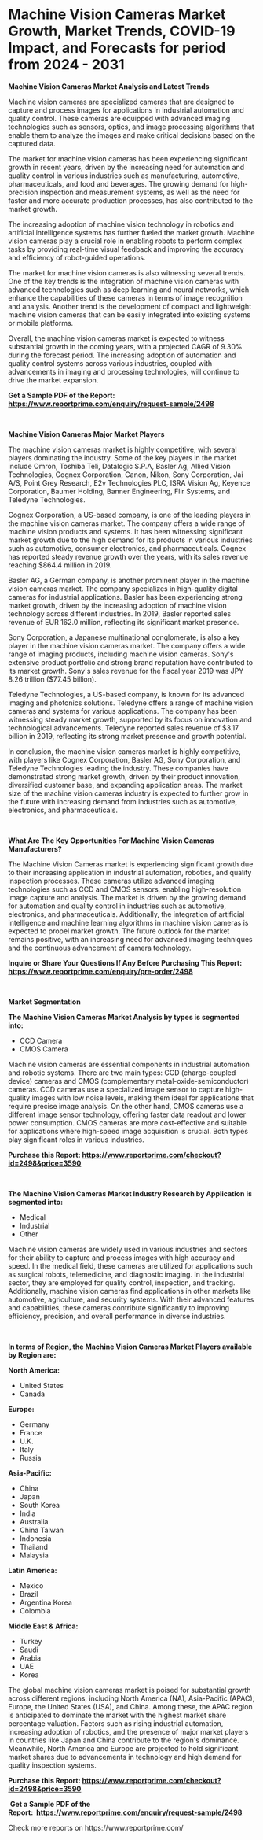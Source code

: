 <p><h1>Machine Vision Cameras Market Growth, Market Trends, COVID-19 Impact, and Forecasts for period from 2024 - 2031</h1></p><p><strong>Machine Vision Cameras Market Analysis and Latest Trends</strong></p>
<p><p>Machine vision cameras are specialized cameras that are designed to capture and process images for applications in industrial automation and quality control. These cameras are equipped with advanced imaging technologies such as sensors, optics, and image processing algorithms that enable them to analyze the images and make critical decisions based on the captured data.</p><p>The market for machine vision cameras has been experiencing significant growth in recent years, driven by the increasing need for automation and quality control in various industries such as manufacturing, automotive, pharmaceuticals, and food and beverages. The growing demand for high-precision inspection and measurement systems, as well as the need for faster and more accurate production processes, has also contributed to the market growth.</p><p>The increasing adoption of machine vision technology in robotics and artificial intelligence systems has further fueled the market growth. Machine vision cameras play a crucial role in enabling robots to perform complex tasks by providing real-time visual feedback and improving the accuracy and efficiency of robot-guided operations.</p><p>The market for machine vision cameras is also witnessing several trends. One of the key trends is the integration of machine vision cameras with advanced technologies such as deep learning and neural networks, which enhance the capabilities of these cameras in terms of image recognition and analysis. Another trend is the development of compact and lightweight machine vision cameras that can be easily integrated into existing systems or mobile platforms.</p><p>Overall, the machine vision cameras market is expected to witness substantial growth in the coming years, with a projected CAGR of 9.30% during the forecast period. The increasing adoption of automation and quality control systems across various industries, coupled with advancements in imaging and processing technologies, will continue to drive the market expansion.</p></p>
<p><strong>Get a Sample PDF of the Report:&nbsp; <a href="https://www.reportprime.com/enquiry/request-sample/2498">https://www.reportprime.com/enquiry/request-sample/2498</a></strong></p>
<p>&nbsp;</p>
<p><strong>Machine Vision Cameras Major Market Players</strong></p>
<p><p>The machine vision cameras market is highly competitive, with several players dominating the industry. Some of the key players in the market include Omron, Toshiba Teli, Datalogic S.P.A, Basler Ag, Allied Vision Technologies, Cognex Corporation, Canon, Nikon, Sony Corporation, Jai A/S, Point Grey Research, E2v Technologies PLC, ISRA Vision Ag, Keyence Corporation, Baumer Holding, Banner Engineering, Flir Systems, and Teledyne Technologies.</p><p>Cognex Corporation, a US-based company, is one of the leading players in the machine vision cameras market. The company offers a wide range of machine vision products and systems. It has been witnessing significant market growth due to the high demand for its products in various industries such as automotive, consumer electronics, and pharmaceuticals. Cognex has reported steady revenue growth over the years, with its sales revenue reaching $864.4 million in 2019.</p><p>Basler AG, a German company, is another prominent player in the machine vision cameras market. The company specializes in high-quality digital cameras for industrial applications. Basler has been experiencing strong market growth, driven by the increasing adoption of machine vision technology across different industries. In 2019, Basler reported sales revenue of EUR 162.0 million, reflecting its significant market presence.</p><p>Sony Corporation, a Japanese multinational conglomerate, is also a key player in the machine vision cameras market. The company offers a wide range of imaging products, including machine vision cameras. Sony's extensive product portfolio and strong brand reputation have contributed to its market growth. Sony's sales revenue for the fiscal year 2019 was JPY 8.26 trillion ($77.45 billion).</p><p>Teledyne Technologies, a US-based company, is known for its advanced imaging and photonics solutions. Teledyne offers a range of machine vision cameras and systems for various applications. The company has been witnessing steady market growth, supported by its focus on innovation and technological advancements. Teledyne reported sales revenue of $3.17 billion in 2019, reflecting its strong market presence and growth potential.</p><p>In conclusion, the machine vision cameras market is highly competitive, with players like Cognex Corporation, Basler AG, Sony Corporation, and Teledyne Technologies leading the industry. These companies have demonstrated strong market growth, driven by their product innovation, diversified customer base, and expanding application areas. The market size of the machine vision cameras industry is expected to further grow in the future with increasing demand from industries such as automotive, electronics, and pharmaceuticals.</p></p>
<p>&nbsp;</p>
<p><strong>What Are The Key Opportunities For Machine Vision Cameras Manufacturers?</strong></p>
<p><p>The Machine Vision Cameras market is experiencing significant growth due to their increasing application in industrial automation, robotics, and quality inspection processes. These cameras utilize advanced imaging technologies such as CCD and CMOS sensors, enabling high-resolution image capture and analysis. The market is driven by the growing demand for automation and quality control in industries such as automotive, electronics, and pharmaceuticals. Additionally, the integration of artificial intelligence and machine learning algorithms in machine vision cameras is expected to propel market growth. The future outlook for the market remains positive, with an increasing need for advanced imaging techniques and the continuous advancement of camera technology.</p></p>
<p><strong>Inquire or Share Your Questions If Any Before Purchasing This Report: <a href="https://www.reportprime.com/enquiry/pre-order/2498">https://www.reportprime.com/enquiry/pre-order/2498</a></strong></p>
<p>&nbsp;</p>
<p><strong>Market Segmentation</strong></p>
<p><strong>The Machine Vision Cameras Market Analysis by types is segmented into:</strong></p>
<p><ul><li>CCD Camera</li><li>CMOS Camera</li></ul></p>
<p><p>Machine vision cameras are essential components in industrial automation and robotic systems. There are two main types: CCD (charge-coupled device) cameras and CMOS (complementary metal-oxide-semiconductor) cameras. CCD cameras use a specialized image sensor to capture high-quality images with low noise levels, making them ideal for applications that require precise image analysis. On the other hand, CMOS cameras use a different image sensor technology, offering faster data readout and lower power consumption. CMOS cameras are more cost-effective and suitable for applications where high-speed image acquisition is crucial. Both types play significant roles in various industries.</p></p>
<p><strong>Purchase this Report:&nbsp;<a href="https://www.reportprime.com/checkout?id=2498&price=3590">https://www.reportprime.com/checkout?id=2498&price=3590</a></strong></p>
<p>&nbsp;</p>
<p><strong>The Machine Vision Cameras Market Industry Research by Application is segmented into:</strong></p>
<p><ul><li>Medical</li><li>Industrial</li><li>Other</li></ul></p>
<p><p>Machine vision cameras are widely used in various industries and sectors for their ability to capture and process images with high accuracy and speed. In the medical field, these cameras are utilized for applications such as surgical robots, telemedicine, and diagnostic imaging. In the industrial sector, they are employed for quality control, inspection, and tracking. Additionally, machine vision cameras find applications in other markets like automotive, agriculture, and security systems. With their advanced features and capabilities, these cameras contribute significantly to improving efficiency, precision, and overall performance in diverse industries.</p></p>
<p>&nbsp;</p>
<p><strong>In terms of Region, the Machine Vision Cameras Market Players available by Region are:</strong></p>
<p>
    <p> <strong> North America: </strong>
        <ul>
            <li>United States</li>
            <li>Canada</li>
        </ul>
        </p> 
    <p> <strong> Europe: </strong>
        <ul>
            <li>Germany</li>
            <li>France</li>
            <li>U.K.</li>
            <li>Italy</li>
            <li>Russia</li>
        </ul>
        </p> 
    <p> <strong> Asia-Pacific: </strong>
        <ul>
            <li>China</li>
            <li>Japan</li>
            <li>South Korea</li>
            <li>India</li>
            <li>Australia</li>
            <li>China Taiwan</li>
            <li>Indonesia</li>
            <li>Thailand</li>
            <li>Malaysia</li>
        </ul>
        </p> 
    <p> <strong> Latin America: </strong>
        <ul>
            <li>Mexico</li>
            <li>Brazil</li>
            <li>Argentina Korea</li>
            <li>Colombia</li>
        </ul>
        </p> 
    <p> <strong> Middle East & Africa: </strong>
        <ul>
            <li>Turkey</li>
            <li>Saudi</li>
            <li>Arabia</li>
            <li>UAE</li>
            <li>Korea</li>
        </ul>
    </p>
    </p>
<p><p>The global machine vision cameras market is poised for substantial growth across different regions, including North America (NA), Asia-Pacific (APAC), Europe, the United States (USA), and China. Among these, the APAC region is anticipated to dominate the market with the highest market share percentage valuation. Factors such as rising industrial automation, increasing adoption of robotics, and the presence of major market players in countries like Japan and China contribute to the region's dominance. Meanwhile, North America and Europe are projected to hold significant market shares due to advancements in technology and high demand for quality inspection systems.</p></p>
<p><strong>Purchase this Report: <a href="https://www.reportprime.com/checkout?id=2498&price=3590">https://www.reportprime.com/checkout?id=2498&price=3590</a></strong></p>
<p>&nbsp;<strong>Get a Sample PDF of the Report:&nbsp;&nbsp;<a href="https://www.reportprime.com/enquiry/request-sample/2498">https://www.reportprime.com/enquiry/request-sample/2498</a></strong></p>
<p><strong></strong></p>
<p>Check more reports on https://www.reportprime.com/</p>